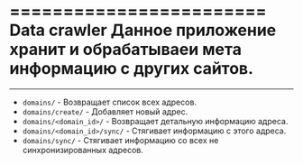 ========================
Data crawler
Данное приложение хранит и обрабатываеи мета информацию с других сайтов.
===================
---------------
* `domains/` - Возвращает список всех адресов.
* `domains/create/` - Добавляет новый адрес.
* `domains/<domain_id>/` - Возвращает детальную информацию адреса.
* `domains/<domain_id>/sync/` - Стягивает информацию с этого адреса.
* `domains/sync/` - Стягивает информацию со всех не синхронизированных адресов.



